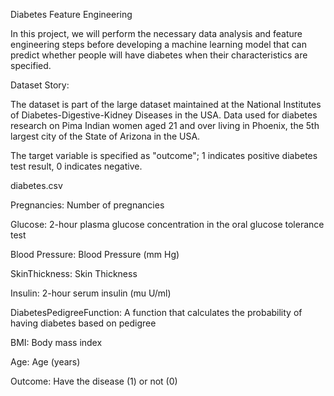 Diabetes Feature Engineering

In this project, we will perform the necessary data analysis and feature engineering steps before developing a machine learning model that can predict whether people will have diabetes when their characteristics are specified.

Dataset Story:

The dataset is part of the large dataset maintained at the National Institutes of Diabetes-Digestive-Kidney Diseases in the USA. Data used for diabetes research on Pima Indian women aged 21 and over living in Phoenix, the 5th largest city of the State of Arizona in the USA.

The target variable is specified as "outcome"; 1 indicates positive diabetes test result, 0 indicates negative.

diabetes.csv

Pregnancies: Number of pregnancies

Glucose: 2-hour plasma glucose concentration in the oral glucose tolerance test

Blood Pressure: Blood Pressure (mm Hg)

SkinThickness: Skin Thickness

Insulin: 2-hour serum insulin (mu U/ml)

DiabetesPedigreeFunction: A function that calculates the probability of having diabetes based on pedigree

BMI: Body mass index

Age: Age (years)

Outcome: Have the disease (1) or not (0)
